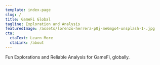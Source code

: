 ```yaml
---
template: index-page
slug: /
title: GameFi Global
tagline: Exploration and Analysis
featuredImage: /assets/lorenzo-herrera-p0j-me6mgo4-unsplash-1-.jpg
cta:
  ctaText: Learn More
  ctaLink: /about
---
```

Fun Explorations and Reliable Analysis for GameFi, globally.